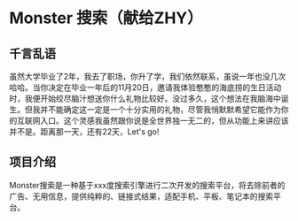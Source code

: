 # Monster 搜索（献给ZHY）

## 千言乱语

虽然大学毕业了2年，我去了职场，你升了学，我们依然联系，虽说一年也没几次哈哈。当你决定在毕业一年后的11月20日，邀请我体验憨憨的海底捞的生日活动时，我便开始绞尽脑汁想送你什么礼物比较好。没过多久，这个想法在我脑海中诞生。但我并不能确定这一定是一个十分实用的礼物，尽管我悄默默希望它能作为你的互联网入口。这个灵感我虽然跟你说是全世界独一无二的，但从功能上来讲应该并不是。距离那一天，还有22天，Let's go!

## 项目介绍

Monster搜索是一种基于xxx度搜索引擎进行二次开发的搜索平台，将去除前者的广告、无用信息，提供纯粹的、链接式结果，适配手机、平板、笔记本的搜索平台。

